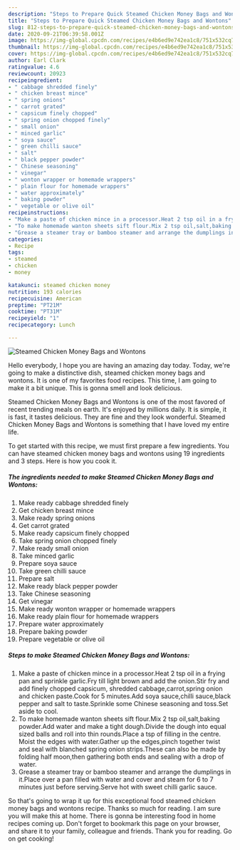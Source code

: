 ```yaml
---
description: "Steps to Prepare Quick Steamed Chicken Money Bags and Wontons"
title: "Steps to Prepare Quick Steamed Chicken Money Bags and Wontons"
slug: 812-steps-to-prepare-quick-steamed-chicken-money-bags-and-wontons
date: 2020-09-21T06:39:58.001Z
image: https://img-global.cpcdn.com/recipes/e4b6ed9e742ea1c8/751x532cq70/steamed-chicken-money-bags-and-wontons-recipe-main-photo.jpg
thumbnail: https://img-global.cpcdn.com/recipes/e4b6ed9e742ea1c8/751x532cq70/steamed-chicken-money-bags-and-wontons-recipe-main-photo.jpg
cover: https://img-global.cpcdn.com/recipes/e4b6ed9e742ea1c8/751x532cq70/steamed-chicken-money-bags-and-wontons-recipe-main-photo.jpg
author: Earl Clark
ratingvalue: 4.6
reviewcount: 20923
recipeingredient:
- " cabbage shredded finely"
- " chicken breast mince"
- " spring onions"
- " carrot grated"
- " capsicum finely chopped"
- " spring onion chopped finely"
- " small onion"
- " minced garlic"
- " soya sauce"
- " green chilli sauce"
- " salt"
- " black pepper powder"
- " Chinese seasoning"
- " vinegar"
- " wonton wrapper or homemade wrappers"
- " plain flour for homemade wrappers"
- " water approximately"
- " baking powder"
- " vegetable or olive oil"
recipeinstructions:
- "Make a paste of chicken mince in a processor.Heat 2 tsp oil in a frying pan and sprinkle garlic.Fry till light brown and add the onion.Stir fry and add finely chopped capsicum, shredded cabbage,carrot,spring onion and chicken paste.Cook for 5 minutes.Add soya sauce,chilli sauce,black pepper and salt to taste.Sprinkle some Chinese seasoning and toss.Set aside to cool."
- "To make homemade wanton sheets sift flour.Mix 2 tsp oil,salt,baking powder.Add water and make a tight dough.Divide the dough into equal sized balls and roll into thin rounds.Place a tsp of filling in the centre. Moist the edges with water.Gather up the edges,pinch together twist and seal with blanched spring onion strips.These can also be made by folding half moon,then gathering both ends and sealing with a drop of water."
- "Grease a steamer tray or bamboo steamer and arrange the dumplings in it.Place over a pan filled with water and cover and steam for 6 to 7 minutes just before serving.Serve hot with sweet chilli garlic sauce."
categories:
- Recipe
tags:
- steamed
- chicken
- money

katakunci: steamed chicken money 
nutrition: 193 calories
recipecuisine: American
preptime: "PT21M"
cooktime: "PT31M"
recipeyield: "1"
recipecategory: Lunch

---
```



![Steamed Chicken Money Bags and Wontons](https://img-global.cpcdn.com/recipes/e4b6ed9e742ea1c8/751x532cq70/steamed-chicken-money-bags-and-wontons-recipe-main-photo.jpg)

Hello everybody, I hope you are having an amazing day today. Today, we're going to make a distinctive dish, steamed chicken money bags and wontons. It is one of my favorites food recipes. This time, I am going to make it a bit unique. This is gonna smell and look delicious.



Steamed Chicken Money Bags and Wontons is one of the most favored of recent trending meals on earth. It's enjoyed by millions daily. It is simple, it is fast, it tastes delicious. They are fine and they look wonderful. Steamed Chicken Money Bags and Wontons is something that I have loved my entire life.


To get started with this recipe, we must first prepare a few ingredients. You can have steamed chicken money bags and wontons using 19 ingredients and 3 steps. Here is how you cook it.

<!--inarticleads1-->

##### The ingredients needed to make Steamed Chicken Money Bags and Wontons:

1. Make ready  cabbage shredded finely
1. Get  chicken breast mince
1. Make ready  spring onions
1. Get  carrot grated
1. Make ready  capsicum finely chopped
1. Take  spring onion chopped finely
1. Make ready  small onion
1. Take  minced garlic
1. Prepare  soya sauce
1. Take  green chilli sauce
1. Prepare  salt
1. Make ready  black pepper powder
1. Take  Chinese seasoning
1. Get  vinegar
1. Make ready  wonton wrapper or homemade wrappers
1. Make ready  plain flour for homemade wrappers
1. Prepare  water approximately
1. Prepare  baking powder
1. Prepare  vegetable or olive oil




<!--inarticleads2-->

##### Steps to make Steamed Chicken Money Bags and Wontons:

1. Make a paste of chicken mince in a processor.Heat 2 tsp oil in a frying pan and sprinkle garlic.Fry till light brown and add the onion.Stir fry and add finely chopped capsicum, shredded cabbage,carrot,spring onion and chicken paste.Cook for 5 minutes.Add soya sauce,chilli sauce,black pepper and salt to taste.Sprinkle some Chinese seasoning and toss.Set aside to cool.
1. To make homemade wanton sheets sift flour.Mix 2 tsp oil,salt,baking powder.Add water and make a tight dough.Divide the dough into equal sized balls and roll into thin rounds.Place a tsp of filling in the centre. Moist the edges with water.Gather up the edges,pinch together twist and seal with blanched spring onion strips.These can also be made by folding half moon,then gathering both ends and sealing with a drop of water.
1. Grease a steamer tray or bamboo steamer and arrange the dumplings in it.Place over a pan filled with water and cover and steam for 6 to 7 minutes just before serving.Serve hot with sweet chilli garlic sauce.




So that's going to wrap it up for this exceptional food steamed chicken money bags and wontons recipe. Thanks so much for reading. I am sure you will make this at home. There is gonna be interesting food in home recipes coming up. Don't forget to bookmark this page on your browser, and share it to your family, colleague and friends. Thank you for reading. Go on get cooking!
